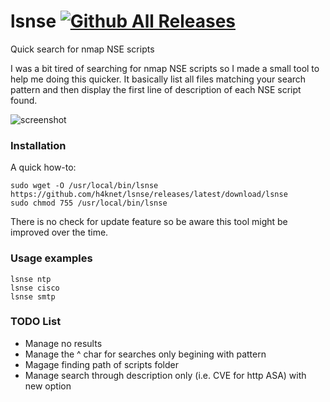 # lsnse [![Github All Releases](https://img.shields.io/github/downloads/h4knet/lsnse/total)](https://github.com/h4knet/lsnse/releases/latest/download/lsnse)
Quick search for nmap NSE scripts

I was a bit tired of searching for nmap NSE scripts so I made a small tool to help me doing this quicker.
It basically list all files matching your search pattern and then display the first line of description of each NSE script found.

![screenshot](https://raw.githubusercontent.com/netro/lsnse/master/lsnse.png)


### Installation
A quick how-to:
```
sudo wget -O /usr/local/bin/lsnse https://github.com/h4knet/lsnse/releases/latest/download/lsnse
sudo chmod 755 /usr/local/bin/lsnse
```
There is no check for update feature so be aware this tool might be improved over the time.

### Usage examples
```
lsnse ntp
lsnse cisco
lsnse smtp
```

### TODO List
 - Manage no results
 - Manage the ^ char for searches only begining with pattern
 - Magage finding path of scripts folder
 - Manage search through description only (i.e. CVE for http ASA) with new option
